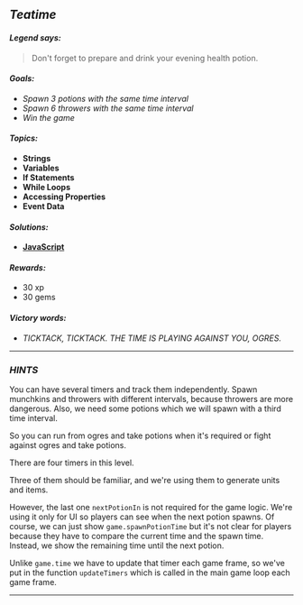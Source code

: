 ## _Teatime_

#### _Legend says:_
> Don't forget to prepare and drink your evening health potion.

#### _Goals:_
+ _Spawn 3 potions with the same time interval_
+ _Spawn 6 throwers with the same time interval_
+ _Win the game_

#### _Topics:_
+ **Strings**
+ **Variables**
+ **If Statements**
+ **While Loops**
+ **Accessing Properties**
+ **Event Data**

#### _Solutions:_
+ **[JavaScript](teaTime.js)**

#### _Rewards:_
+ 30 xp
+ 30 gems

#### _Victory words:_
+ _TICKTACK, TICKTACK. THE TIME IS PLAYING AGAINST YOU, OGRES._

___

### _HINTS_

You can have several timers and track them independently.
Spawn munchkins and throwers with different intervals, because throwers are more dangerous.
Also, we need some potions which we will spawn with a third time interval.

So you can run from ogres and take potions when it's required or fight against ogres and take potions.

There are four timers in this level. 

Three of them should be familiar, and we're using them to generate units and items.

However, the last one `nextPotionIn` is not required for the game logic. We're using it only for UI 
so players can see when the next potion spawns. Of course, we can just show `game.spawnPotionTime` 
but it's not clear for players because they have to compare the current time and the spawn time.
Instead, we show the remaining time until the next potion.

Unlike `game.time` we have to update that timer each game frame, so we've put in the function `updateTimers` which is called in the main game loop each game frame.

___
